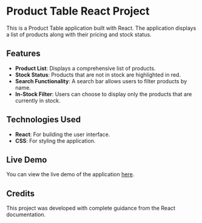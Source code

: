 # Product Table React Project

This is a Product Table application built with React. The application displays a list of products along with their pricing and stock status.

## Features

- **Product List**: Displays a comprehensive list of products.
- **Stock Status**: Products that are not in stock are highlighted in red.
- **Search Functionality**: A search bar allows users to filter products by name.
- **In-Stock Filter**: Users can choose to display only the products that are currently in stock.

## Technologies Used

- **React**: For building the user interface.
- **CSS**: For styling the application.

## Live Demo

You can view the live demo of the application [here](https://mekd7.github.io/Product_Table_React_Project/).

## Credits

This project was developed with complete guidance from the React documentation. 
